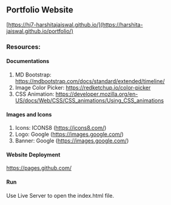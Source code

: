 ## Portfolio Website

[https://hj7-harshitajaiswal.github.io/](https://harshita-jaiswal.github.io/portfolio/)

### Resources:

#### Documentations

1. MD Bootstrap: https://mdbootstrap.com/docs/standard/extended/timeline/
2. Image Color Picker: https://redketchup.io/color-picker
3. CSS Animation: https://developer.mozilla.org/en-US/docs/Web/CSS/CSS_animations/Using_CSS_animations

#### Images and Icons

1. Icons: ICONS8 (https://icons8.com/)
2. Logo: Google (https://images.google.com/)
3. Banner: Google (https://images.google.com/)

#### Website Deployment

https://pages.github.com/

#### Run

Use Live Server to open the index.html file.
